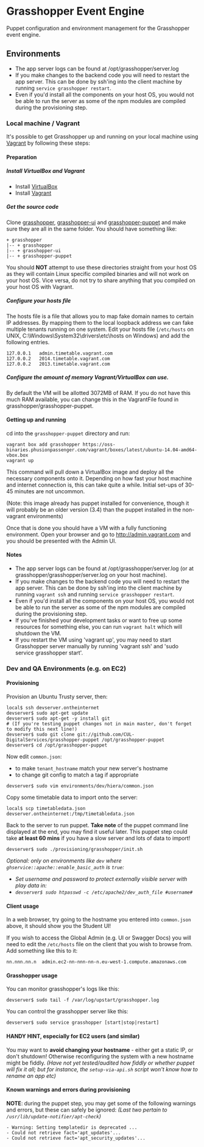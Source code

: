 # Grasshopper Event Engine

Puppet configuration and environment management for the Grasshopper event engine.

## Environments

 * The app server logs can be found at /opt/grasshopper/server.log
 * If you make changes to the backend code you will need to restart the app server. This can be done by ssh'ing into the client machine by running `service grasshopper restart`.
 * Even if you'd install all the components on your host OS, you would not be able to run the server as some of the npm modules are compiled during the provisioning step.

### Local machine / Vagrant

It's possible to get Grasshopper up and running on your local machine using [Vagrant](http://www.vagrantup.com) by following these steps:

#### Preparation

##### Install VirtualBox and Vagrant

* Install [VirtualBox](https://www.virtualbox.org/wiki/Downloads)
* Install [Vagrant](http://downloads.vagrantup.com)

##### Get the source code

Clone [grasshopper](https://github.com/CUL-DigitalServices/grasshopper), [grasshopper-ui](https://github.com/CUL-DigitalServices/grasshopper-ui) and [grasshopper-puppet](https://github.com/CUL-DigitalServices/grasshopper-puppet) and make sure they are all in the same folder. You should have something like:

```
+ grasshopper
|-- + grasshopper
|-- + grasshopper-ui
|-- + grasshopper-puppet
```

You should **NOT** attempt to use these directories straight from your host OS as they will contain Linux specific compiled binaries and will not work on your host OS.
Vice versa, do not try to share anything that you compiled on your host OS with Vagrant.

##### Configure your hosts file

The hosts file is a file that allows you to map fake domain names to certain IP addresses. By mapping them to
the local loopback address we can fake multiple tenants running on one system.
Edit your hosts file (`/etc/hosts` on UNIX, C:\Windows\System32\drivers\etc\hosts on Windows) and add the following entries.

```
127.0.0.1   admin.timetable.vagrant.com
127.0.0.2   2014.timetable.vagrant.com
127.0.0.2   2013.timetable.vagrant.com
```

##### Configure the amount of memory Vagrant/VirtualBox can use.

By default the VM will be allotted 3072MB of RAM. If you do not have this much RAM available,
you can change this in the VagrantFile found in grasshopper/grasshopper-puppet.

#### Getting up and running

cd into the `grasshopper-puppet` directory and run:

```
vagrant box add grasshopper https://oss-binaries.phusionpassenger.com/vagrant/boxes/latest/ubuntu-14.04-amd64-vbox.box
vagrant up
```

This command will pull down a VirtualBox image and deploy all the necessary components onto it.
Depending on how fast your host machine and internet connection is, this can take quite a while. Initial set-ups of 30-45 minutes are not uncommon.

(Note: this image already has puppet installed for convenience, though it will probably be an older version (3.4) than the puppet installed in the non-vagrant environments)

Once that is done you should have a VM with a fully functioning environment.
Open your browser and go to http://admin.vagrant.com and you should be presented with the Admin UI.

#### Notes

 * The app server logs can be found at /opt/grasshopper/server.log (or at grasshopper/grasshopper/server.log on your host machine).
 * If you make changes to the backend code you will need to restart the app server. This can be done by ssh'ing into the client machine by running `vagrant ssh` and running `service grasshopper restart`.
 * Even if you'd install all the components on your host OS, you would not be able to run the server as some of the npm modules are compiled during the provisioning step.
 * If you've finished your development tasks or want to free up some resources for something else, you can run `vagrant halt` which will shutdown the VM.
 * If you restart the VM using 'vagrant up', you may need to start Grasshopper server manually by running 'vagrant ssh' and 'sudo service grasshopper start'.


### Dev and QA Environments (e.g. on EC2)

#### Provisioning

Provision an Ubuntu Trusty server, then:
```
local$ ssh devserver.ontheinternet
devserver$ sudo apt-get update
devserver$ sudo apt-get -y install git
# (If you're testing puppet changes not in main master, don't forget to modify this next line!)
devserver$ sudo git clone git://github.com/CUL-DigitalServices/grasshopper-puppet /opt/grasshopper-puppet
devserver$ cd /opt/grasshopper-puppet
```

Now edit `common.json`:
* to make `tenant_hostname` match your new server's hostname
* to change git config to match a tag if appropriate

`devserver$ sudo vim environments/dev/hiera/common.json`

Copy some timetable data to import onto the server:

`local$ scp timetabledata.json devserver.ontheinternet:/tmp/timetabledata.json`

Back to the server to run puppet. **Take note** of the puppet command line displayed at the end, you may find it useful later.
This puppet step could take **at least 60 mins** if you have a slow server and lots of data to import!

`devserver$ sudo ./provisioning/grasshopper/init.sh`

*Optional: only on environments like `dev` where `ghservice::apache::enable_basic_auth` is `true`:*
* *Set username and password to protect externally visible server with play data in:*
* *`devserver$ sudo htpasswd -c /etc/apache2/dev_auth_file #username#`*

#### Client usage

In a web browser, try going to the hostname you entered into `common.json` above, 
it should show you the Student UI!

If you wish to access the Global Admin (e.g. UI or Swagger Docs)
you will need to edit the `/etc/hosts` file on the client that
you wish to browse from. Add something like this to it:

`nn.nnn.nn.n  admin.ec2-nn-nnn-nn-n.eu-west-1.compute.amazonaws.com`

#### Grasshopper usage

You can monitor grasshopper's logs like this:

`devserver$ sudo tail -f /var/log/upstart/grasshopper.log`

You can control the grasshopper server like this:

`devserver$ sudo service grasshopper [start|stop|restart]`

#### HANDY HINT, especially for EC2 users (and similar)

You may want to **avoid changing your hostname** - either get a static IP, or don't shutdown!
Otherwise reconfiguring the system with a new hostname might be fiddly.
*(Have not yet tested/audited how fiddly or whether puppet will fix it all;
but for instance, the `setup-via-api.sh` script won't know how to rename an app etc)*

#### Known warnings and errors during provisioning

**NOTE**: during the puppet step, you may get some of the following warnings and errors, but these can safely be ignored:
*(Last two pertain to `/usr/lib/update-notifier/apt-check`)*

```
- Warning: Setting templatedir is deprecated ...
- Could not retrieve fact='apt_updates'...
- Could not retrieve fact='apt_security_updates'...
```

